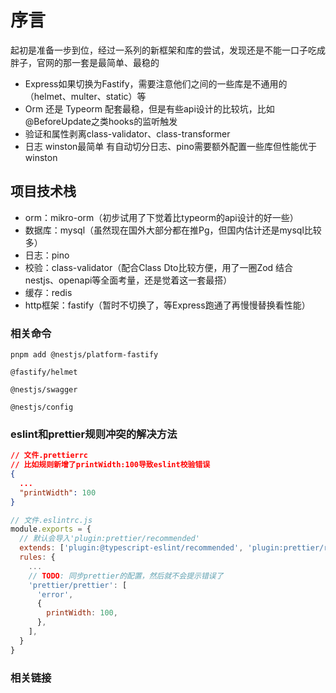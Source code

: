 # 序言

起初是准备一步到位，经过一系列的新框架和库的尝试，发现还是不能一口子吃成胖子，官网的那一套是最简单、最稳的

- Express如果切换为Fastify，需要注意他们之间的一些库是不通用的（helmet、multer、static）等
- Orm 还是 Typeorm 配套最稳，但是有些api设计的比较坑，比如@BeforeUpdate之类hooks的监听触发
- 验证和属性剥离class-validator、class-transformer
- 日志 winston最简单 有自动切分日志、pino需要额外配置一些库但性能优于winston

## 项目技术栈

- orm：mikro-orm（初步试用了下觉着比typeorm的api设计的好一些）
- 数据库：mysql（虽然现在国外大部分都在推Pg，但国内估计还是mysql比较多）
- 日志：pino
- 校验：class-validator（配合Class Dto比较方便，用了一圈Zod 结合 nestjs、openapi等全面考量，还是觉着这一套最搭）
- 缓存：redis
- http框架：fastify（暂时不切换了，等Express跑通了再慢慢替换看性能）

### 相关命令

```shell
pnpm add @nestjs/platform-fastify

@fastify/helmet

@nestjs/swagger

@nestjs/config
```

### eslint和prettier规则冲突的解决方法

```json
// 文件.prettierrc
// 比如规则新增了printWidth:100导致eslint校验错误
{
  ...
  "printWidth": 100
}
```

```javascript
// 文件.eslintrc.js
module.exports = {
  // 默认会导入'plugin:prettier/recommended'
  extends: ['plugin:@typescript-eslint/recommended', 'plugin:prettier/recommended'],
  rules: {
    ...
    // TODO: 同步prettier的配置，然后就不会提示错误了
    'prettier/prettier': [
      'error',
      {
        printWidth: 100,
      },
    ],
  }
}  
```

### 相关链接
